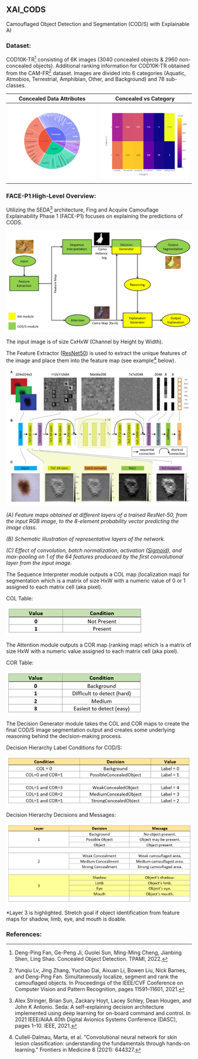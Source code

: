 ## XAI_CODS
Camouflaged Object Detection and Segmentation (COD/S) with Explainable AI 

### Dataset: 
  COD10K-TR[^1] consisting of 6K images (3040 concealed objects & 2960 non-concealed objects).
  Additional ranking information for COD10K-TR obtained from the CAM-FR[^3] dataset.
  Images are divided into 6 categories (Aquatic, Atmobios, Terrestrial, Amphibian, Other, and Background) and 78 sub-classes.
  
  Concealed Data Attributes     |  Concealed vs Category
  :------------------:|:---------------------------------:
  ![Data-Attributes_Plot](dataset_attributes_plot.png) |  ![Category_vs_Concealed_heatmap](Category_vs_Concealed_heatmap.png)
 
 
### FACE-P1 High-Level Overview:
  Utilizing the SEDA[^2] architecture, Fing and Acquire Camouflage Explainability Phase 1 (FACE-P1) focuses on explaining the predictions of CODS.
  
 ![FACE-P1_Overview](image.png)

The input image is of size CxHxW (Channel by Height by Width).

The Feature Extractor ([ResNet50](https://datagen.tech/guides/computer-vision/resnet-50/)) is used to extract the unique features of the image and place them into the feature map (see example[^4] below).

![](Schematic-and-operations-of-a-ResNet-50-A-Feature-maps-obtained-at-different-layers.png)

_(A) Feature maps obtained at different layers of a trained ResNet-50, from the input RGB image, to the 8-element probability vector predicting the image class._

_(B) Schematic illustration of representative layers of the network._

_(C) Effect of convolution, batch normalization, activation ([Sigmoid](https://machinelearningmastery.com/a-gentle-introduction-to-sigmoid-function/#:~:text=Sigmoid%20As%20An%20Activation%20Function%20In%20Neural%20Networks,-The%20sigmoid%20function&text=A%20weighted%20sum%20of%20inputs,input%20to%20the%20next%20layer.&text=When%20the%20activation%20function%20for,be%20between%200%20and%201.)), and max-pooling on 1 of the 64 features producaed by the first convolutional layer from the input image._


The Sequence Interpreter module outputs a COL map (localization map) for segmentation which is a matrix of size HxW with a numeric value of 0 or 1 assigned to each matrix cell (aka pixel).

COL Table:

![COL_Table](COL_Table.png)


The Attention module outputs a COR map (ranking map) which is a matrix of size HxW with a numeric value assigned to each matrix cell (aka pixel).

COR Table:

![COR_Table](COR_Table.png)


The Decision Generator module takes the COL and COR maps to create the final COD/S image segmentation output and creates some underlying reasoning behind the decision-making process.

Decision Hierarchy Label Conditions for COD/S:

![Decision_Hierarchy_Label_Conditions](Decision_Hierarchy_Label_Conditions_for_CODS.png)


Decision Hierarchy Decisions and Messages:

![Decision_Hierarchy_Decisions_and_Messages](Decision_Hierarchy_Decisions_and_Messages.png)

*Layer 3 is highlighted. Stretch goal if object identification from feature maps for shadow, limb, eye, and mouth is doable.



### References:
[^1]: Deng-Ping Fan, Ge-Peng Ji, Guolei Sun, Ming-Ming Cheng, Jianbing Shen, Ling Shao. Concealed Object Detection. TPAMI, 2022.

[^2]: Alex Stringer, Brian Sun, Zackary Hoyt, Lacey Schley, Dean Hougen, and John K Antonio. Seda: A self-explaining decision architecture implemented using deep learning for on-board command and control. In 2021 IEEE/AIAA 40th Digital Avionics Systems Conference (DASC), pages 1–10. IEEE, 2021.

[^3]: Yunqiu Lv, Jing Zhang, Yuchao Dai, Aixuan Li, Bowen Liu, Nick Barnes, and Deng-Ping Fan. Simultaneously localize, segment and rank the camouflaged objects. In Proceedings of the IEEE/CVF Conference on Computer Vision and Pattern Recognition, pages 11591–11601, 2021.

[^4]: Cullell-Dalmau, Marta, et al. "Convolutional neural network for skin lesion classification: understanding the fundamentals through hands-on learning." Frontiers in Medicine 8 (2021): 644327.

